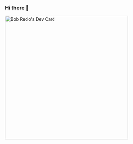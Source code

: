 ### Hi there 👋

<!--
**bobrecio/bobrecio** is a ✨ _special_ ✨ repository because its `README.md` (this file) appears on your GitHub profile.

Here are some ideas to get you started:

- 🔭 I’m currently working on ...
- 🌱 I’m currently learning ...
- 👯 I’m looking to collaborate on ...
- 🤔 I’m looking for help with ...
- 💬 Ask me about ...
- 📫 How to reach me: ...
- 😄 Pronouns: ...
- ⚡ Fun fact: ...
-->
<a href="https://app.daily.dev/BobDeTexas"><img src="https://api.daily.dev/devcards/d6e3c60134c945c480a0c58105a06382.png?r=c8h" width="400" alt="Bob Recio's Dev Card"/></a>
